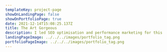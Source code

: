 ```yaml
---
templateKey: project-page
showOnLandingPage: false
showOnPortfolioPage: true
date: 2021-12-14T15:08:25.137Z
title: The Art Gorgeous
description: I led SEO optimisation and performance marketing for this online magazine.
landingPageImage: ../../../images/portfolio_tag.png
portfolioPageImage: ../../../images/portfolio_tag.png
---
```

